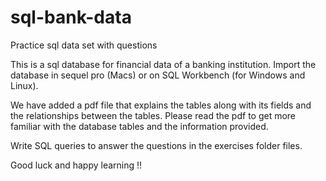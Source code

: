 # sql-bank-data
Practice sql data set with questions 

This is a sql database for financial data of a banking institution. Import the database in sequel pro (Macs) or on SQL Workbench (for Windows and Linux). 

We have added a pdf file that explains the tables along with its fields and the relationships between the tables. 
Please read the pdf to get more familiar with the database tables and the information provided. 

Write SQL queries to answer the questions in the exercises folder files. 

Good luck and happy learning !!


